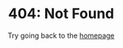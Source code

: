 <!-- markdownlint-disable MD033 -->

<h1 align="center">404: Not Found</h1>

<p align="center">Try going back to the <a href="/">homepage</a></p>
